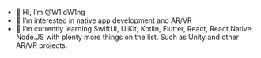 - 👋 Hi, I’m @W1ldW1ng
- 👀 I’m interested in native app development and AR/VR
- 🌱 I’m currently learning SwiftUI, UIKit, Kotlin, Flutter, React, React Native, Node.JS with plenty more things on the list. Such as Unity and other AR/VR projects.

<!---
W1ldW1ng/W1ldW1ng is a ✨ special ✨ repository because its `README.md` (this file) appears on your GitHub profile.
You can click the Preview link to take a look at your changes.
--->
